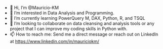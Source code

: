 - 👋 Hi, I’m @Mauricio-KM
- 👀 I’m interested in Data Analysis and Programming. 
- 🌱 I’m currently learning PowerQuery M, DAX, Python, R, and TSQL
- 💞️ I’m looking to collaborate on data cleansing and analysis tools or any project that I can improve my coding skills in Python with.  
- 📫 How to reach me: Send me a direct message or reach out on LinkedIn at https://www.linkedin.com/in/mauriciokm/

